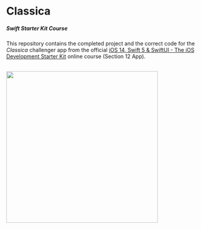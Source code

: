 # Classica
##### Swift Starter Kit Course

This repository contains the completed project and the correct code for the *Classica* challenger app from the official [iOS 14, Swift 5 & SwiftUI - The iOS Development Starter Kit](https://www.udemy.com/course/swift-starter-kit) online course (Section 12 App).

<br>

<img src="Project Resources/AppComplete_Classica.gif" width="400"/>

